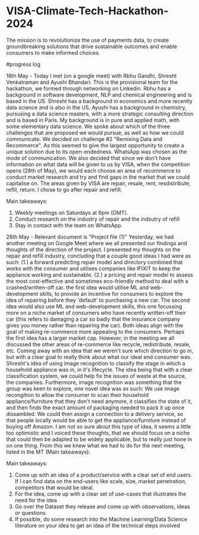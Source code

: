# VISA-Climate-Tech-Hackathon-2024
The mission is to  revolutionize the use of payments data, to create groundbreaking solutions that drive  sustainable outcomes and enable consumers to make informed choices.

#progress log

18th May - 
Today I met (on a google meet) with Rbhu Gandhi, Shresht Venkatraman and Ayushi Bhandari. This is the provisional team for the hackathon, we formed through networking on Linkedin. Rbhu has a background in software development, NLP and chemical engineering and is based in the US. Shresht has a background in economics and more recently data science and is also in the US. Ayushi has a background in chemistry, pursusing a data science masters, with a more strategic consulting direction and is based in Paris. My background is in pure and applied math, with some elementary data science. We spoke about which of the three challenges that are proposed we would pursue, as well as how we could communicate. We decided on challenge #2 "Remixing Data and Recommerce". As this seemed to give the largest opportunity to create a unique solution due to its open-endedness. WhatsApp was chosen as the mode of communication. We also decided that since we don't have information on what data will be given to us by VISA, when the competition opens (28th of May), we would each choose an area of recommerce to conduct market research and try and find gaps in the market that we could capitalise on. The areas given by VISA are repair, resale, rent, resdistribute, refill, return. I chose to go after repair and refill. 

Main takeaways: 
1. Weekly meetings on Saturdays at 6pm (GMT).
2. Conduct research on the industry of repair and the indsutry of refill
3. Stay in contact with the team on WhatsApp.

28th May - Relevant document is "Project file (1)"
Yesterday, we had another meeting on Google Meet where we all presented our findings and thoughts of the direction of the project. I presented my thoughts on the repair and refill industry, concluding that a couple good ideas I had were as such: 
(1.) a forward predicting repair model and directory combined that works with the consumer and utilises companies like IFIXIT to keep the appliance working and sustainable. 
(2.) a pricing and repair model to assess the most cost-effective and sometimes eco-friendly method to deal with a crashed/written-off car.
  the first idea would utilise ML and web-development skills, to provide an incentive for consumers to explore the idea of repairing before they 'default' to purchasing a new car. The second idea would also use ML and web-development skills, this one focussing more on a niche market of consumers who have recently written-off their car (this refers to damaging a car so badly that the insurance company gives you money rather than repairing the car). Both ideas align with the goal of making re-commerce more appealing to the consumers. Perhaps the first idea has a larger market cap. However, in the meeting we all discussed the other areas of re-commerce like recycle, redistribute, resale, etc. Coming away with an idea that we weren't sure which direction to go in, but with a clear goal to really think about what our ideal end consumer was. Shresht's idea of using image recognition to classify the stage in which a household appliance was in, in it's lifecycle. The idea being that with a clear classification system, we could help fix the issues of waste at the source, the companies. Furthermore, image recognition was something that the group was keen to explore, one novel idea was as such:
  We use image recongition to allow the consumer to scan their household appliance/furniture that they don't need anymore, it classifies the state of it, and then finds the exact amount of packaging needed to pack it up once dissambled. We could then assign a connection to a delivery service, so that people locally would be able to get the appliance/furniture instead of buying off Amazon. I am not so sure about this type of idea, it seems a little too optimistic and I voiced these thoughts, that we should focus on a niche that could then be adapted to be widely applicable, but to really just hone in on one thing. From this we knew what we had to do for the next meeting, listed in the MT (Main takeaways):

Main takeaways:
1. Come up with an idea of a product/service with a clear set of end users. If I can find data on the end-users like scale, size, market penetration, competitors that would be ideal.
2. For the idea, come up with a clear set of use-cases that illustrates the need for the idea
3. Go over the Dataset they release and come up with observations, ideas or questions
4. If possible, do some research into the Machine Learning/Data Science literature on your idea to get an idea of the technical steps involved

